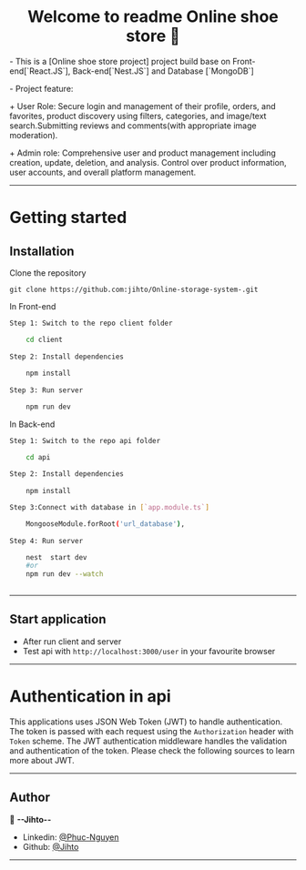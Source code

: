 <h1 align="center">Welcome to readme Online shoe store 👋</h1>


<p>- This is a [Online shoe store project] project build base on Front-end[`React.JS`], Back-end[`Nest.JS`] and Database [`MongoDB`]</p>
<p>- Project feature:</p>
<p> + User Role: Secure login and management of their profile, orders, and favorites, product discovery using filters, categories, and image/text search.Submitting reviews and comments(with appropriate image moderation).</p>
<p> + Admin role: Comprehensive user and product management including creation, update, deletion, and analysis. Control over product information, user accounts, and overall platform management.</p>

----------

# Getting started

## Installation

Clone the repository

    git clone https://github.com:jihto/Online-storage-system-.git

In Front-end
```bash 
Step 1: Switch to the repo client folder

    cd client
    
Step 2: Install dependencies
    
    npm install
 
Step 3: Run server

    npm run dev

```


In Back-end
```bash 
Step 1: Switch to the repo api folder

    cd api
    
Step 2: Install dependencies
    
    npm install

Step 3:Connect with database in [`app.module.ts`]

    MongooseModule.forRoot('url_database'), 
    
Step 4: Run server

    nest  start dev 
    #or
    npm run dev --watch
 
``` 
----------
 
## Start application

- After run client and server
- Test api with `http://localhost:3000/user` in your favourite browser

----------

# Authentication in api
 
This applications uses JSON Web Token (JWT) to handle authentication. The token is passed with each request using the `Authorization` header with `Token` scheme. The JWT authentication middleware handles the validation and authentication of the token. Please check the following sources to learn more about JWT.

----------  

## Author
👤 **--Jihto--**

- Linkedin: [@Phuc-Nguyen]([https://twitter.com/](https://www.linkedin.com/in/phuc-nguyen-9ba849266/))
- Github: [@Jihto](https://github.com/jihto)
---
